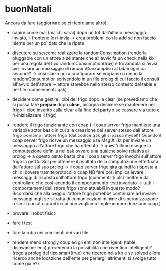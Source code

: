 # buonNatali
Ancora da fare (aggiornare se ci ricordiamo altro):
- capire come mai (ma chi sarai) dopo un tot dall'ultimo messaggio inviato, il frontend lo ri-invia -> crea problemi con la add se non faccio niente per un po' dato che la ripete
- discutere su se/come realizzare la randomConsumption (renderla pluggable con un attore a sè stante che all'avvio fa un check nella kb per una regola del tipo randomConsumption(true) e trovandola si avvia per inviare un messaggio di randomConsumption al table ogni tot secondi? -> così siamo noi a configurare se vogliamo o meno la randomConsumption scrivendolo in un file prolog di cui faccio il consult all'avvio dell'attore -> attore starebbe nello stesso contesto del table e nel file roomelements.qak)
- decidere come gestire i cibi del frigo dopo la clear (se prevediamo che si possa fare <b>prepare</b> dopo <b>clear</b>, bisogna decidere se mantenere nel frigo il cibo inserito dalla clear alla fine del party o se cassare via tutto e ri-inizializzare il frigo)
- rendere il frigo funzionante con coap 
(
Il coap server frigo mantiene una variabile actor basic in cui alla creazione del server stesso dall'attore frigo poniamo l'attore frigo (dal codice qak gli si passa myself)
Quando il coap server frigo riceve un messaggio usa MsgUtil.kt per inviare un messaggio all'attore frigo che ha ottenuto -> quest'ultimo esegue la computazione definita nel qak ovvero una qualche solve relativa al prolog -> a questo punto basta che il coap server frigo invochi sull'attore frigo la getCurSol per ottenere il risultato della computazione effettuata dall'attore sul suo prolog -> il coap server frigo gira quindi la risposta a chi di dovere tramite protocollo coap
NB fare così implica levare i messaggi di risposta dall'attore frigo (commentarli pls)
Inoltre è da controllare che così facendo il comportamento resti invariato -> tutti i comportamenti dell'attore frigo sono attuabili in questo modo? Ricordarsi che alla peggio l'attore frigo potrebbe continuare ad inviare messaggi mqtt se si tratta di comunicazioni minime di sincronizzazione o simili con altri attori in cui non vogliamo implementare ricezione coap
)

- provare il robot fisico
- fare i test
- fare la roba nei commenti dei vari file
- rendere meno strongly coupled gli enti non intelligenti (table, dishwasher ecc) prevedendo la possibilità che diventino intelligenti? (regola prolog del tipo smart(true) che ricerco nella kb e se solved allora ricerco anche locazione dell'ente per parlargli altrimenti si svolge tutto come già è?)
